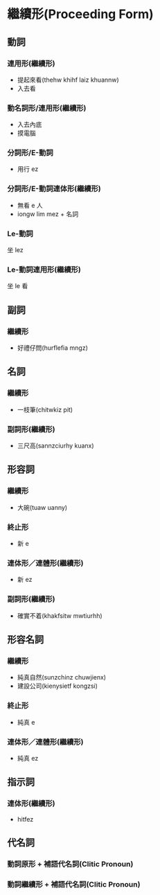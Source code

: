 # 繼續形(Proceeding Form)

## 動詞

### 連用形(繼續形)

* 提起來看(thehw khihf laiz khuannw)
* 入去看

### 動名詞形/連用形(繼續形)

* 入去內底
* 摸電腦

### 分詞形/E-動詞

* 用行 ez

### 分詞形/E-動詞連体形(繼續形)

* 無看 e 人
* iongw lim mez + 名詞

### Le-動詞

坐 lez

### Le-動詞連用形(繼續形)

坐 le 看

## 副詞

### 繼續形

* 好禮仔問(hurflefia mngz)

## 名詞

### 繼續形

* 一枝筆(chitwkiz pit)

### 副詞形(繼續形)

* 三尺高(sannzciurhy kuanx)

## 形容詞

### 繼續形

* 大碗(tuaw uanny)

### 終止形

* 新 e

### 連体形／連體形(繼續形)

* 新 ez

### 副詞形(繼續形)

* 確實不着(khakfsitw mwtiurhh)

## 形容名詞

### 繼續形

* 純真自然(sunzchinz chuwjienx)
* 建設公司(kienysietf kongzsi)

### 終止形

* 純真 e

### 連体形／連體形(繼續形)

* 純真 ez

## 指示詞

### 連体形(繼續形)

* hitfez

## 代名詞

### 動詞原形 + 補語代名詞(Clitic Pronoun)

### 動詞繼續形 + 補語代名詞(Clitic Pronoun)
